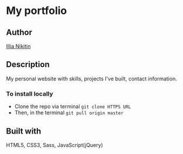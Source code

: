 # My portfolio

## Author
[Illia Nikitin](https://illiaweb.dev/)

## Description
My personal website with skills, projects I've built, contact information.

### To install locally
* Clone the repo via terminal `git clone HTTPS URL`
* Then, in the terminal `git pull origin master`

## Built with
HTML5, CSS3, Sass, JavaScript(jQuery)


